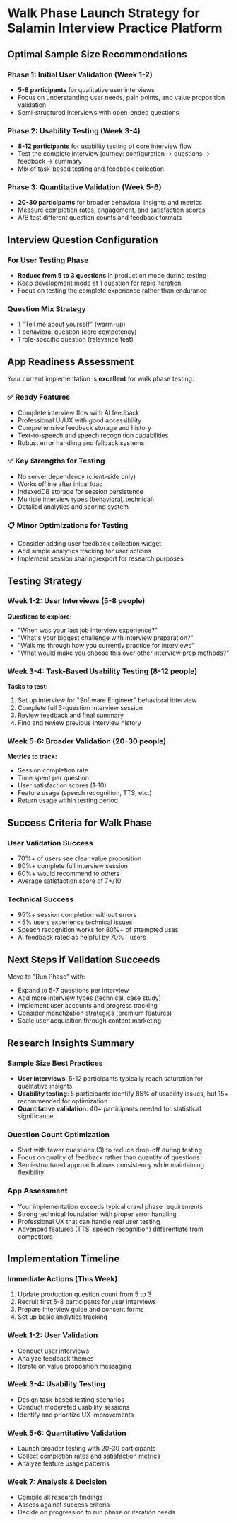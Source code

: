 # Walk Phase Launch Strategy for Salamin Interview Practice Platform

## **Optimal Sample Size Recommendations**

### Phase 1: Initial User Validation (Week 1-2)
- **5-8 participants** for qualitative user interviews
- Focus on understanding user needs, pain points, and value proposition validation
- Semi-structured interviews with open-ended questions

### Phase 2: Usability Testing (Week 3-4) 
- **8-12 participants** for usability testing of core interview flow
- Test the complete interview journey: configuration → questions → feedback → summary
- Mix of task-based testing and feedback collection

### Phase 3: Quantitative Validation (Week 5-6)
- **20-30 participants** for broader behavioral insights and metrics
- Measure completion rates, engagement, and satisfaction scores
- A/B test different question counts and feedback formats

## **Interview Question Configuration**

### For User Testing Phase
- **Reduce from 5 to 3 questions** in production mode during testing
- Keep development mode at 1 question for rapid iteration
- Focus on testing the complete experience rather than endurance

### Question Mix Strategy
- 1 "Tell me about yourself" (warm-up)
- 1 behavioral question (core competency)  
- 1 role-specific question (relevance test)

## **App Readiness Assessment**

Your current implementation is **excellent** for walk phase testing:

### ✅ **Ready Features**
- Complete interview flow with AI feedback
- Professional UI/UX with good accessibility
- Comprehensive feedback storage and history
- Text-to-speech and speech recognition capabilities
- Robust error handling and fallback systems

### ✅ **Key Strengths for Testing**
- No server dependency (client-side only)
- Works offline after initial load
- IndexedDB storage for session persistence
- Multiple interview types (behavioral, technical)
- Detailed analytics and scoring system

### 📋 **Minor Optimizations for Testing**
- Consider adding user feedback collection widget
- Add simple analytics tracking for user actions
- Implement session sharing/export for research purposes

## **Testing Strategy**

### Week 1-2: User Interviews (5-8 people)
**Questions to explore:**
- "When was your last job interview experience?"
- "What's your biggest challenge with interview preparation?"
- "Walk me through how you currently practice for interviews"
- "What would make you choose this over other interview prep methods?"

### Week 3-4: Task-Based Usability Testing (8-12 people)
**Tasks to test:**
1. Set up interview for "Software Engineer" behavioral interview
2. Complete full 3-question interview session
3. Review feedback and final summary
4. Find and review previous interview history

### Week 5-6: Broader Validation (20-30 people)
**Metrics to track:**
- Session completion rate
- Time spent per question
- User satisfaction scores (1-10)
- Feature usage (speech recognition, TTS, etc.)
- Return usage within testing period

## **Success Criteria for Walk Phase**

### User Validation Success
- 70%+ of users see clear value proposition
- 80%+ complete full interview session
- 60%+ would recommend to others
- Average satisfaction score of 7+/10

### Technical Success  
- 95%+ session completion without errors
- <5% users experience technical issues
- Speech recognition works for 80%+ of attempted uses
- AI feedback rated as helpful by 70%+ users

## **Next Steps if Validation Succeeds**

Move to "Run Phase" with:
- Expand to 5-7 questions per interview
- Add more interview types (technical, case study)
- Implement user accounts and progress tracking
- Consider monetization strategies (premium features)
- Scale user acquisition through content marketing

## **Research Insights Summary**

### Sample Size Best Practices
- **User interviews**: 5-12 participants typically reach saturation for qualitative insights
- **Usability testing**: 5 participants identify 85% of usability issues, but 15+ recommended for optimization
- **Quantitative validation**: 40+ participants needed for statistical significance

### Question Count Optimization
- Start with fewer questions (3) to reduce drop-off during testing
- Focus on quality of feedback rather than quantity of questions
- Semi-structured approach allows consistency while maintaining flexibility

### App Assessment
- Your implementation exceeds typical crawl phase requirements
- Strong technical foundation with proper error handling
- Professional UX that can handle real user testing
- Advanced features (TTS, speech recognition) differentiate from competitors

## **Implementation Timeline**

### Immediate Actions (This Week)
1. Update production question count from 5 to 3
2. Recruit first 5-8 participants for user interviews
3. Prepare interview guide and consent forms
4. Set up basic analytics tracking

### Week 1-2: User Validation
- Conduct user interviews
- Analyze feedback themes
- Iterate on value proposition messaging

### Week 3-4: Usability Testing
- Design task-based testing scenarios
- Conduct moderated usability sessions
- Identify and prioritize UX improvements

### Week 5-6: Quantitative Validation
- Launch broader testing with 20-30 participants
- Collect completion rates and satisfaction metrics
- Analyze feature usage patterns

### Week 7: Analysis & Decision
- Compile all research findings
- Assess against success criteria
- Decide on progression to run phase or iteration needs